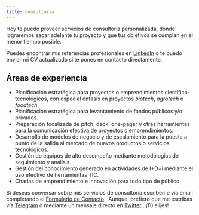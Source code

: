 ```yaml
---
title: consultoria
---
```


Hoy te puedo proveer servicios de consultoría personalizada, donde lograremos sacar adelante tu proyecto y que tus objetivos se cumplan en el menor tiempo posible.

Puedes encontrar mis referencias profesionales en <a href="https://www.linkedin.com/in/diegobelmar/" target="_blank">LinkedIn</a> <i class="fa fa-linkedin-square" aria-hidden="true"></i> o te puedo enviar mi CV actualizado si te pones en contacto directamente.

## Áreas de experiencia

- Planificación estratégica para proyectos o emprendimientos científico-tecnológicos, con especial énfasis en proyectos *biotech*, *agrotech* o *foodtech*.
- Planificación estratégica para levantamiento de fondos públicos y/o privados.
- Preparación focalizada de pitch, deck, one-pager y otras herramientas para la comunicación efectiva de proyectos o emprendimientos. 
- Desarrollo de modelos de negocio y de escalamiento para la puesta a punto de la salida al mercado de nuevos productos o servicios tecnológicos. 
- Gestión de equipos de alto desempeño mediante metodologías de seguimiento y análisis.
- Gestión del conocimiento generado en actividades de I+D+i mediante el uso efectivo de herramientas TIC.
- Charlas de emprendimiento e innovación para todo tipo de público.

Si deseas conversar sobre mis servicios de consultoría escríbeme vía email completando el <a href="/#contacto" target="_blank">Formulario de Contacto</a> <i class="fa fa-reply-all" aria-hidden="true"></i>. Aunque, prefiero que me escribas vía <a href="{{ site.telegram_url }}" target="_blank">Telegram</a> <i class="fa fa-telegram" aria-hidden="true"></i> o mediante un mensaje directo en <a href="https://twitter.com/messages/compose?recipient_id=6705812" target="_blank">Twitter</a> <i class="fa fa-twitter-square" aria-hidden="true"></i>. ¡Tú elijes!